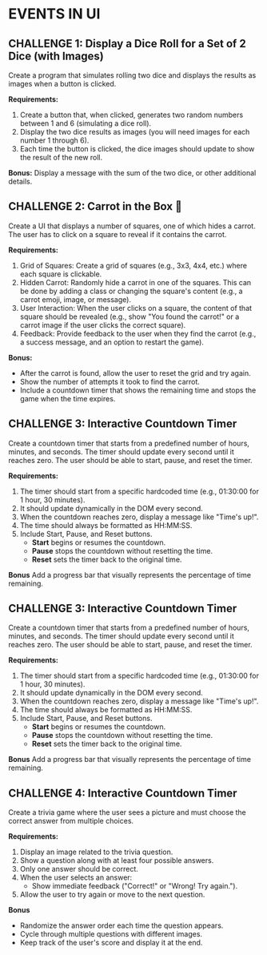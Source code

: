 # EVENTS IN UI

## CHALLENGE 1: Display a Dice Roll for a Set of 2 Dice (with Images)
Create a program that simulates rolling two dice and displays the results as images when a button is clicked.

**Requirements:**
1. Create a button that, when clicked, generates two random numbers between 1 and 6 (simulating a dice roll).
2. Display the two dice results as images (you will need images for each number 1 through 6).
3. Each time the button is clicked, the dice images should update to show the result of the new roll.

**Bonus:**
Display a message with the sum of the two dice, or other additional details.


## CHALLENGE 2: Carrot in the Box 🥕
Create a UI that displays a number of squares, one of which hides a carrot. The user has to click on a square to reveal if it contains the carrot.

**Requirements:**
1. Grid of Squares: Create a grid of squares (e.g., 3x3, 4x4, etc.) where each square is clickable.
2. Hidden Carrot: Randomly hide a carrot in one of the squares. This can be done by adding a class or changing the square's content (e.g., a carrot emoji, image, or message).
3. User Interaction: When the user clicks on a square, the content of that square should be revealed (e.g., show "You found the carrot!" or a carrot image if the user clicks the correct square).
4. Feedback: Provide feedback to the user when they find the carrot (e.g., a success message, and an option to restart the game).

**Bonus:**
- After the carrot is found, allow the user to reset the grid and try again.
- Show the number of attempts it took to find the carrot.
- Include a countdown timer that shows the remaining time and stops the game when the time expires.


## CHALLENGE 3: Interactive Countdown Timer
Create a countdown timer that starts from a predefined number of hours, minutes, and seconds. The timer should update every second until it reaches zero. The user should be able to start, pause, and reset the timer.

**Requirements:**
1. The timer should start from a specific hardcoded time (e.g., 01:30:00 for 1 hour, 30 minutes).
2. It should update dynamically in the DOM every second.
3. When the countdown reaches zero, display a message like "Time's up!".
4. The time should always be formatted as HH:MM:SS.
5. Include Start, Pause, and Reset buttons.
    - **Start** begins or resumes the countdown.
    - **Pause** stops the countdown without resetting the time.
    - **Reset** sets the timer back to the original time.

**Bonus**
Add a progress bar that visually represents the percentage of time remaining.


## CHALLENGE 3: Interactive Countdown Timer
Create a countdown timer that starts from a predefined number of hours, minutes, and seconds. The timer should update every second until it reaches zero. The user should be able to start, pause, and reset the timer.

**Requirements:**
1. The timer should start from a specific hardcoded time (e.g., 01:30:00 for 1 hour, 30 minutes).
2. It should update dynamically in the DOM every second.
3. When the countdown reaches zero, display a message like "Time's up!".
4. The time should always be formatted as HH:MM:SS.
5. Include Start, Pause, and Reset buttons.
    - **Start** begins or resumes the countdown.
    - **Pause** stops the countdown without resetting the time.
    - **Reset** sets the timer back to the original time.

**Bonus**
Add a progress bar that visually represents the percentage of time remaining.


## CHALLENGE 4: Interactive Countdown Timer
Create a trivia game where the user sees a picture and must choose the correct answer from multiple choices.

**Requirements:**
1. Display an image related to the trivia question.
2. Show a question along with at least four possible answers.
3. Only one answer should be correct.
4. When the user selects an answer:
    - Show immediate feedback ("Correct!" or "Wrong! Try again.").
5. Allow the user to try again or move to the next question.

**Bonus**
- Randomize the answer order each time the question appears.
- Cycle through multiple questions with different images.
- Keep track of the user's score and display it at the end.